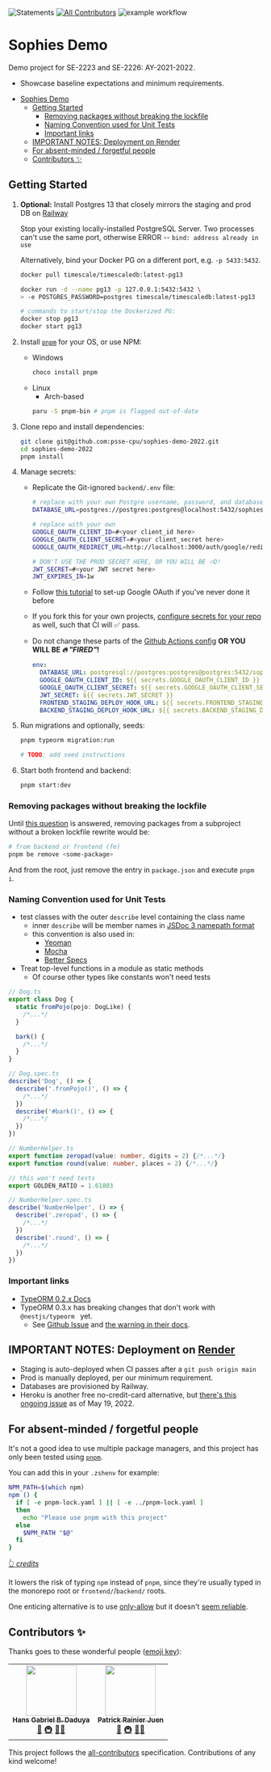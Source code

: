 ![Statements](https://img.shields.io/badge/Backend%20Code%20Coverage-75.62%25-red.svg?style=flat&logo=jest)<!-- ALL-CONTRIBUTORS-BADGE:START - Do not remove or modify this section -->
[![All Contributors](https://img.shields.io/badge/all_contributors-2-orange.svg?style=flat-square)](#contributors-) <!-- ALL-CONTRIBUTORS-BADGE:END -->![example workflow](https://github.com/psse-cpu/sophies-demo-2022/actions/workflows/node.js.yml/badge.svg)

# Sophies Demo

Demo project for SE-2223 and SE-2226: AY-2021-2022.

- Showcase baseline expectations and minimum requirements.

<!--ts-->
* [Sophies Demo](#sophies-demo)
   * [Getting Started](#getting-started)
      * [Removing packages without breaking the lockfile](#removing-packages-without-breaking-the-lockfile)
      * [Naming Convention used for Unit Tests](#naming-convention-used-for-unit-tests)
      * [Important links](#important-links)
   * [IMPORTANT NOTES: Deployment on <a href="https://render.com" rel="nofollow">Render</a>](#important-notes-deployment-on-render)
   * [For absent-minded / forgetful people](#for-absent-minded--forgetful-people)
   * [Contributors <g-emoji class="g-emoji" alias="sparkles" fallback-src="https://github.githubassets.com/images/icons/emoji/unicode/2728.png">✨</g-emoji>](#contributors-)

<!-- Added by: michael, at: Thursday, 19 May, 2022 11:41:04 AM PST -->

<!--te-->

## Getting Started

1. **Optional:** Install Postgres 13 that closely mirrors the staging and prod
   DB on [Railway](https://railway.app/)

   Stop your existing locally-installed PostgreSQL Server.
   Two processes can't use the same port, otherwise ERROR -- `bind: address already in use`

   Alternatively, bind your Docker PG on a different port, e.g. `-p 5433:5432`.

   ```sh
   docker pull timescale/timescaledb:latest-pg13

   docker run -d --name pg13 -p 127.0.0.1:5432:5432 \
   > -e POSTGRES_PASSWORD=postgres timescale/timescaledb:latest-pg13

   # commands to start/stop the Dockerized PG:
   docker stop pg13
   docker start pg13
   ```

2. Install [`pnpm`](https://pnpm.io/) for your OS, or use NPM:
   - Windows
     ```sh
     choco install pnpm
     ```
   - Linux
     - Arch-based
     ```sh
     paru -S pnpm-bin # pnpm is flagged out-of-date
     ```
3. Clone repo and install dependencies:
   ```sh
   git clone git@github.com:psse-cpu/sophies-demo-2022.git
   cd sophies-demo-2022
   pnpm install
   ```
4. Manage secrets:

   - Replicate the Git-ignored `backend/.env` file:

     ```sh
     # replace with your own Postgre username, password, and database
     DATABASE_URL=postgres://postgres:postgres@localhost:5432/sophies_demo

     # replace with your own
     GOOGLE_OAUTH_CLIENT_ID=#<your client_id here>
     GOOGLE_OAUTH_CLIENT_SECRET=#<your client_secret here>
     GOOGLE_OAUTH_REDIRECT_URL=http://localhost:3000/auth/google/redirect

     # DON'T USE THE PROD SECRET HERE, OR YOU WILL BE 🔥D!
     JWT_SECRET=#<your JWT secret here>
     JWT_EXPIRES_IN=1w
     ```

   - Follow [this tutorial][4] to set-up Google OAuth if you've never done it before
   - If you fork this for your own projects, [configure secrets for your repo][5] as well,
     such that CI will :white_check_mark: pass.
   - Do not change these parts of the [Github Actions config][7] **OR YOU WILL BE _:fire: "FIRED"_!**

     ```yaml
     env:
       DATABASE_URL: postgresql://postgres:postgres@postgres:5432/sophies_demo
       GOOGLE_OAUTH_CLIENT_ID: ${{ secrets.GOOGLE_OAUTH_CLIENT_ID }}
       GOOGLE_OAUTH_CLIENT_SECRET: ${{ secrets.GOOGLE_OAUTH_CLIENT_SECRET }}
       JWT_SECRET: ${{ secrets.JWT_SECRET }}
       FRONTEND_STAGING_DEPLOY_HOOK_URL: ${{ secrets.FRONTEND_STAGING_DEPLOY_HOOK_URL }}
       BACKEND_STAGING_DEPLOY_HOOK_URL: ${{ secrets.BACKEND_STAGING_DEPLOY_HOOK_URL }}
     ```

5. Run migrations and optionally, seeds:

   ```sh
   pnpm typeorm migration:run

   # TODO: add seed instructions
   ```

6. Start both frontend and backend:
   ```sh
   pnpm start:dev
   ```

### Removing packages without breaking the lockfile

Until [this question](https://github.com/pnpm/pnpm/discussions/4754) is answered,
removing packages from a subproject without a broken lockfile rewrite would be:

```sh
# from backend or frontend (fe)
pnpm be remove <some-package>
```

And from the root, just remove the entry in `package.json` and execute `pnpm i`.

### Naming Convention used for Unit Tests

- test classes with the outer `describe` level containing the class name
  - inner `describe` will be member names in [JSDoc 3 namepath format][3]
  - this convention is also used in:
    - [Yeoman](https://yeoman.io/contributing/testing-guidelines.html)
    - [Mocha](https://mochajs.org/)
    - [Better Specs](https://www.betterspecs.org/)
- Treat top-level functions in a module as static methods
  - Of course other types like constants won't need tests

```ts
// Dog.ts
export class Dog {
  static fromPojo(pojo: DogLike) {
    /*...*/
  }

  bark() {
    /*...*/
  }
}
```

```ts
// Dog.spec.ts
describe('Dog', () => {
  describe('.fromPojo()', () => {
    /*...*/
  })
  describe('#bark()', () => {
    /*...*/
  })
})
```

```ts
// NumberHelper.ts
export function zeropad(value: number, digits = 2) {/*...*/}
export function round(value: number, places = 2) {/*...*/}

// this won't need tests
export GOLDEN_RATIO = 1.61803
```

```ts
// NumberHelper.spec.ts
describe('NumberHelper', () => {
  describe('.zeropad', () => {
    /*...*/
  })
  describe('.round', () => {
    /*...*/
  })
})
```

### Important links

- [TypeORM 0.2.x Docs](https://orkhan.gitbook.io/typeorm/docs)
- TypeORM 0.3.x has breaking changes that don't work with `@nestjs/typeorm ` yet.
  - See [Github Issue][1] and [the warning in their docs][2].

## IMPORTANT NOTES: Deployment on [Render](https://render.com)

- Staging is auto-deployed when CI passes after a `git push origin main`
- Prod is manually deployed, per our minimum requirement.
- Databases are provisioned by Railway.
- Heroku is another free no-credit-card alternative, but [there's this ongoing issue][6]
  as of May 19, 2022.

## For absent-minded / forgetful people

It's not a good idea to use multiple package managers, and this project has only
been tested using [`pnpm`](https://pnpm.io/).

You can add this in your `.zshenv` for example:

```sh
NPM_PATH=$(which npm)
npm () {
  if [ -e pnpm-lock.yaml ] || [ -e ../pnpm-lock.yaml ]
  then
    echo "Please use pnpm with this project"
  else
    $NPM_PATH "$@"
  fi
}
```

<!-- TODO: remove once https://github.com/prettier/prettier/issues/11362 is solved -->
<!-- prettier-ignore -->
[:point_up_2: _credits_](https://stackoverflow.com/a/65831302/2310634)

It lowers the risk of typing `npm` instead of `pnpm`, since they're usually
typed in the monorepo root or `frontend/`/`backend/` roots.

One enticing alternative is to use [only-allow](https://github.com/pnpm/only-allow/)
but it doesn't [seem reliable](https://stackoverflow.com/a/63238108/2310634).

[1]: https://github.com/nestjs/typeorm/pull/1233
[2]: https://docs.nestjs.com/techniques/database#typeorm-integration
[3]: https://jsdoc.app/about-namepaths.html
[4]: https://dev.to/imichaelowolabi/how-to-implement-login-with-google-in-nest-js-2aoa
[5]: https://docs.github.com/en/actions/security-guides/encrypted-secrets
[6]: https://status.heroku.com/incidents/2413
[7]: .github/workflows/node.js.yml

## Contributors ✨

Thanks goes to these wonderful people ([emoji key](https://allcontributors.org/docs/en/emoji-key)):

<!-- ALL-CONTRIBUTORS-LIST:START - Do not remove or modify this section -->
<!-- prettier-ignore-start -->
<!-- markdownlint-disable -->
<table>
  <tr>
    <td align="center"><a href="http://hansdaduya.com"><img src="https://avatars.githubusercontent.com/u/49836841?v=4?s=100" width="100px;" alt=""/><br /><sub><b>Hans Gabriel B. Daduya</b></sub></a><br /><a href="#ideas-HansGabriel" title="Ideas, Planning, & Feedback">🤔</a> <a href="#infra-HansGabriel" title="Infrastructure (Hosting, Build-Tools, etc)">🚇</a> <a href="#mentoring-HansGabriel" title="Mentoring">🧑‍🏫</a></td>
    <td align="center"><a href="https://github.com/uLan08"><img src="https://avatars.githubusercontent.com/u/14162336?v=4?s=100" width="100px;" alt=""/><br /><sub><b>Patrick Rainier Juen</b></sub></a><br /><a href="#ideas-uLan08" title="Ideas, Planning, & Feedback">🤔</a> <a href="#infra-uLan08" title="Infrastructure (Hosting, Build-Tools, etc)">🚇</a> <a href="#mentoring-uLan08" title="Mentoring">🧑‍🏫</a></td>
  </tr>
</table>

<!-- markdownlint-restore -->
<!-- prettier-ignore-end -->

<!-- ALL-CONTRIBUTORS-LIST:END -->

This project follows the [all-contributors](https://github.com/all-contributors/all-contributors) specification. Contributions of any kind welcome!
